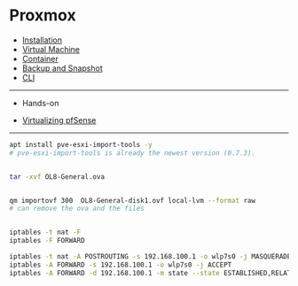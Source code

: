 # Proxmox

- [Installation](./install/install.md)
- [Virtual Machine](./vm/vm.md)
- [Container](./container/container.md)
- [Backup and Snapshot](./bkp_snap/bkp_snap.md)
- [CLI](./cli/cli.md)

---

- Hands-on

- [Virtualizing pfSense](./pro/pfsense/pfsense.md)

---

```sh
apt install pve-esxi-import-tools -y
# pve-esxi-import-tools is already the newest version (0.7.3).


tar -xvf OL8-General.ova


qm importovf 300  OL8-General-disk1.ovf local-lvm --format raw
# can remove the ova and the files


iptables -t nat -F
iptables -F FORWARD

iptables -t nat -A POSTROUTING -s 192.168.100.1 -o wlp7s0 -j MASQUERADE
iptables -A FORWARD -s 192.168.100.1 -o wlp7s0 -j ACCEPT
iptables -A FORWARD -d 192.168.100.1 -m state --state ESTABLISHED,RELATED -i wlp7s0 -j ACCEPT
```